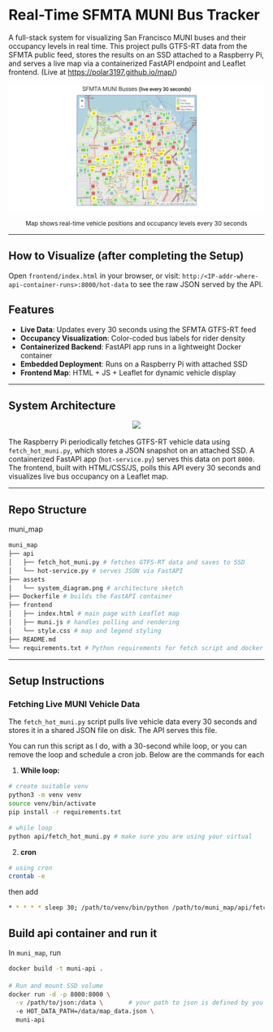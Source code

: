 # Real-Time SFMTA MUNI Bus Tracker

A full-stack system for visualizing San Francisco MUNI buses and their occupancy levels in real time. This project pulls GTFS-RT data from the SFMTA public feed, stores the results on an SSD attached to a Raspberry Pi, and serves a live map via a containerized FastAPI endpoint and Leaflet frontend. (Live at https://polar3197.github.io/map/)

<p align="center"> <img src="assets/map_preview.png" width="800"/> </p>
<sub><p align="center">Map shows real-time vehicle positions and occupancy levels every 30 seconds</p></sub>

---

## How to Visualize (after completing the Setup)

Open `frontend/index.html` in your browser, or visit:
```http:/<IP-addr-where-api-container-runs>:8000/hot-data``` to see the raw JSON served by the API.

## Features

- **Live Data**: Updates every 30 seconds using the SFMTA GTFS-RT feed
- **Occupancy Visualization**: Color-coded bus labels for rider density
- **Containerized Backend**: FastAPI app runs in a lightweight Docker container
- **Embedded Deployment**: Runs on a Raspberry Pi with attached SSD
- **Frontend Map**: HTML + JS + Leaflet for dynamic vehicle display

---

## System Architecture

<p align="center">
  <img src="assets/system_diagram_2.png" width="700"/>
</p>

The Raspberry Pi periodically fetches GTFS-RT vehicle data using `fetch_hot_muni.py`, which stores a JSON snapshot on an attached SSD. A containerized FastAPI app (`hot-service.py`) serves this data on port `8000`. The frontend, built with HTML/CSS/JS, polls this API every 30 seconds and visualizes live bus occupancy on a Leaflet map.

---

## Repo Structure
muni_map

```bash
muni_map
├── api
│   ├── fetch_hot_muni.py # fetches GTFS-RT data and saves to SSD
│   └── hot-service.py # serves JSON via FastAPI
├── assets
│   └── system_diagram.png # architecture sketch
├── Dockerfile # builds the FastAPI container
├── frontend
│   ├── index.html # main page with Leaflet map
│   ├── muni.js # handles polling and rendering
│   └── style.css # map and legend styling
├── README.md
└── requirements.txt # Python requirements for fetch script and docker
```
---

## Setup Instructions

### Fetching Live MUNI Vehicle Data

The `fetch_hot_muni.py` script pulls live vehicle data every 30 seconds and stores it in a shared JSON file on disk. The API serves this file.

You can run this script as I do, with a 30-second while loop, or you can remove the loop and schedule a cron job. Below are the commands for each

1. **While loop:**
```bash
# create suitable venv
python3 -m venv venv
source venv/bin/activate
pip install -r requirements.txt
```
```bash
# while loop
python api/fetch_hot_muni.py # make sure you are using your virtual 
```
2. **cron**
```bash
# using cron
crontab -e
```
then add
```bash
* * * * * sleep 30; /path/to/venv/bin/python /path/to/muni_map/api/fetch_hot_muni.py
```

## Build api container and run it
In `muni_map`, run
```bash
docker build -t muni-api .

# Run and mount SSD volume
docker run -d -p 8000:8000 \
  -v /path/to/json:/data \       # your path to json is defined by you in fetch_hot_muni.py by setting output_dir
  -e HOT_DATA_PATH=/data/map_data.json \
  muni-api
```










